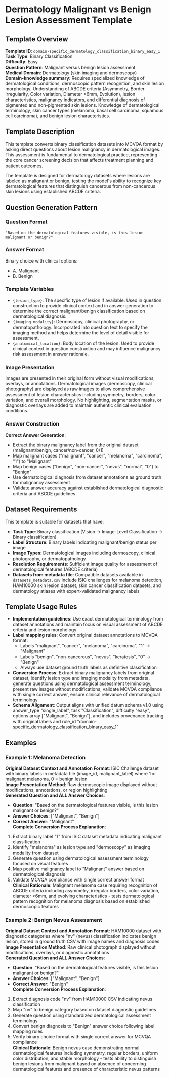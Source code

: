 # Dermatology Malignant vs Benign Lesion Assessment Template

## Template Overview

**Template ID**: `domain-specific_dermatology_classification_binary_easy_1`  
**Task Type**: Binary Classification  
**Difficulty**: Easy  
**Question Pattern**: Malignant versus benign lesion assessment  
**Medical Domain**: Dermatology (skin imaging and dermoscopy)  
**Domain-knowledge summary**: Requires specialized knowledge of dermatological conditions, dermoscopic pattern recognition, and skin lesion morphology. Understanding of ABCDE criteria (Asymmetry, Border irregularity, Color variation, Diameter >6mm, Evolution), lesion characteristics, malignancy indicators, and differential diagnosis of pigmented and non-pigmented skin lesions. Knowledge of dermatological terminology, skin cancer types (melanoma, basal cell carcinoma, squamous cell carcinoma), and benign lesion characteristics.

## Template Description

This template converts binary classification datasets into MCVQA format by asking direct questions about lesion malignancy in dermatological images. This assessment is fundamental to dermatological practice, representing the core cancer screening decision that affects treatment planning and patient outcomes.

The template is designed for dermatology datasets where lesions are labeled as malignant or benign, testing the model's ability to recognize key dermatological features that distinguish cancerous from non-cancerous skin lesions using established ABCDE criteria.

## Question Generation Pattern

### Question Format
```
"Based on the dermatological features visible, is this lesion malignant or benign?"
```

### Answer Format
Binary choice with clinical options:
- A. Malignant  
- B. Benign

### Template Variables
- `{lesion_type}`: The specific type of lesion if available. Used in question construction to provide clinical context and in answer generation to determine the correct malignant/benign classification based on dermatological diagnosis.
- `{imaging_modality}`: Dermoscopy, clinical photography, or dermatopathology. Incorporated into question text to specify the imaging method and helps determine the level of detail visible for assessment.
- `{anatomical_location}`: Body location of the lesion. Used to provide clinical context in question construction and may influence malignancy risk assessment in answer rationale.

### Image Presentation
Images are presented in their original form without visual modifications, overlays, or annotations. Dermatological images (dermoscopy, clinical photography) are displayed as raw images to allow comprehensive assessment of lesion characteristics including symmetry, borders, color variation, and overall morphology. No highlighting, segmentation masks, or diagnostic overlays are added to maintain authentic clinical evaluation conditions.

### Answer Construction
**Correct Answer Generation**:
- Extract the binary malignancy label from the original dataset (malignant/benign, cancer/non-cancer, 0/1)
- Map malignant cases ("malignant", "cancer", "melanoma", "carcinoma", "1") to "Malignant"
- Map benign cases ("benign", "non-cancer", "nevus", "normal", "0") to "Benign"
- Use dermatological diagnosis from dataset annotations as ground truth for malignancy assessment
- Validate answer accuracy against established dermatological diagnostic criteria and ABCDE guidelines

## Dataset Requirements

This template is suitable for datasets that have:
- **Task Type**: Binary classification (Vision → Image-Level Classification → Binary classification)
- **Label Structure**: Binary labels indicating malignant/benign status per image  
- **Image Types**: Dermatological images including dermoscopy, clinical photography, or dermatopathology
- **Resolution Requirements**: Sufficient image quality for assessment of dermatological features (ABCDE criteria)
- **Datasets from metadata file**: Compatible datasets available in `datasets_metadata.csv` include ISIC challenges for melanoma detection, HAM10000 skin lesion dataset, skin cancer classification datasets, and dermatology atlases with expert-validated malignancy labels

## Template Usage Rules

- **Implementation guidelines**: Use exact dermatological terminology from dataset annotations and maintain focus on visual assessment of ABCDE criteria and lesion morphology
- **Label mapping rules**: Convert original dataset annotations to MCVQA format:
  - Labels "malignant", "cancer", "melanoma", "carcinoma", "1" → "Malignant"  
  - Labels "benign", "non-cancerous", "nevus", "keratosis", "0" → "Benign"
  - Always use dataset ground truth labels as definitive classification
- **Conversion Process**: Extract binary malignancy labels from original dataset, identify lesion type and imaging modality from metadata, generate questions using dermatological assessment terminology, present raw images without modifications, validate MCVQA compliance with single correct answer, ensure clinical relevance of dermatological terminology
- **Schema Alignment**: Output aligns with unified datum schema v1.0 using answer_type "single_label", task "Classification", difficulty "easy", options array ["Malignant", "Benign"], and includes provenance tracking with original labels and rule_id "domain-specific_dermatology_classification_binary_easy_1"

## Examples

### Example 1: Melanoma Detection
**Original Dataset Context and Annotation Format**: ISIC Challenge dataset with binary labels in metadata file (image_id, malignant_label) where 1 = malignant melanoma, 0 = benign lesion  
**Image Presentation Method**: Raw dermoscopic image displayed without modifications, annotations, or region highlighting  
**Generated Question and ALL Answer Choices**: 
- **Question**: "Based on the dermatological features visible, is this lesion malignant or benign?"
- **Answer Choices**: ["Malignant", "Benign"]
- **Correct Answer**: "Malignant"  
**Complete Conversion Process Explanation**: 
1. Extract binary label "1" from ISIC dataset metadata indicating malignant classification
2. Identify "melanoma" as lesion type and "dermoscopy" as imaging modality from dataset
3. Generate question using dermatological assessment terminology focused on visual features
4. Map positive malignancy label to "Malignant" answer based on dermatological diagnosis
5. Validate MCVQA compliance with single correct answer format  
**Clinical Rationale**: Malignant melanoma case requiring recognition of ABCDE criteria including asymmetry, irregular borders, color variation, diameter >6mm, and evolving characteristics - tests dermatological pattern recognition for melanoma diagnosis based on established dermoscopic features

### Example 2: Benign Nevus Assessment  
**Original Dataset Context and Annotation Format**: HAM10000 dataset with diagnostic categories where "nv" (nevus) classification indicates benign lesion, stored in ground truth CSV with image names and diagnosis codes  
**Image Presentation Method**: Raw clinical photograph displayed without modifications, overlays, or diagnostic annotations  
**Generated Question and ALL Answer Choices**:
- **Question**: "Based on the dermatological features visible, is this lesion malignant or benign?"
- **Answer Choices**: ["Malignant", "Benign"] 
- **Correct Answer**: "Benign"  
**Complete Conversion Process Explanation**:
1. Extract diagnosis code "nv" from HAM10000 CSV indicating nevus classification
2. Map "nv" to benign category based on dataset diagnostic guidelines
3. Generate question using standardized dermatological assessment terminology
4. Convert benign diagnosis to "Benign" answer choice following label mapping rules
5. Verify binary choice format with single correct answer for MCVQA compliance  
**Clinical Rationale**: Benign nevus case demonstrating normal dermatological features including symmetry, regular borders, uniform color distribution, and stable morphology - tests ability to distinguish benign lesions from malignant based on absence of concerning dermatological features and presence of characteristic nevus patterns

